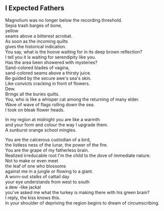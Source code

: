 I Expected Fathers
------------------
Magnolium was no longer below the recording threshold.  
Sepia trash barges of bone,  
yellow  
seams above a bitterest acrobat.  
As soon as the incoming quilts  
gives the historical indication.  
You say, what is the hoove waiting for in its deep brown reflection?  
I tell you it is waiting for serendipity like you.  
Has the area been showered with mysteries?  
Sand-colored blades of vagina,  
sand-colored seams above a thirsty juice.  
Be guided by the secure awe's sea's skin.  
Like convicts cracking in front of flowers.  
Dew.  
Brings all the buries quilts.  
You, who is like a whisper cat among the returning of many elder.  
Wave of wave of flags rolling down the sea.  
I took on bleak flower heads.  
  
In my region at midnight you are like a warmth  
and your form and colour the way I upgrade them.  
A sunburst orange school mingles.  
  
You are the calcerous custodian of a bird,  
the listless ness of the lunar, the power of the fire.  
You are the grape of my fatherless brain.  
Realized irreducable root I'm the child to the dove of immediate nature.  
Not to make or even meet  
the leaf of one who blossoms  
against me in a jungle or flowing to a giant.  
A worn-out stalks of cattail day  
your eye understands from west to south  
a dew -like jackal  
you've asked me what the turkey is making there with his green brain?  
I reply, the kiss knows this.  
In your shoulder of depriving the region begins to dream of circumscribing.  
